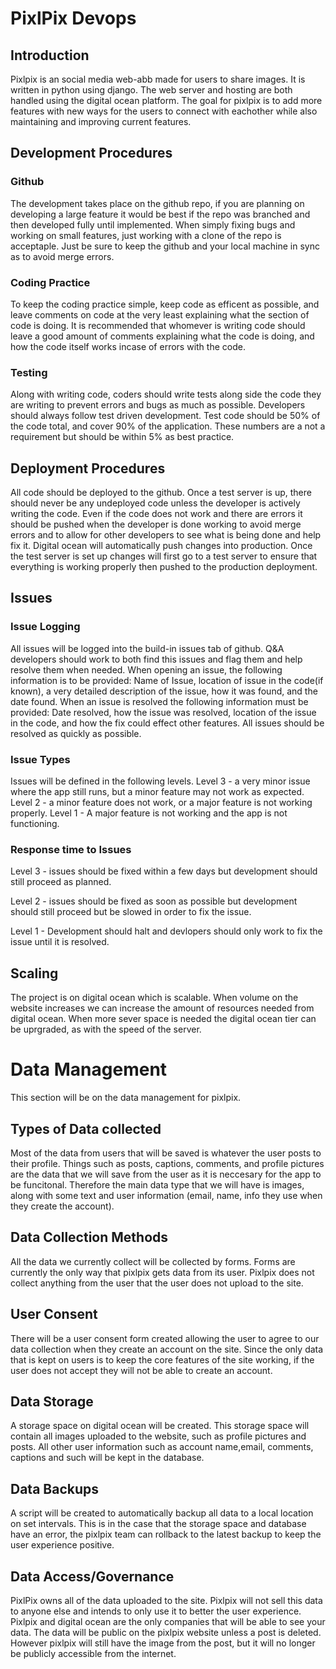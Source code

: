 # PixlPix Devops
## Introduction
Pixlpix is an social media web-abb made for users to share images. It is written in python using django. The web server and hosting are both handled using the digital ocean platform. The goal for pixlpix is to add more features with new ways for the users to connect with eachother while also maintaining and improving current features. 
## Development Procedures
### Github
The development takes place on the github repo, if you are planning on developing a large feature it would be best if the repo was branched and then developed fully until implemented. When simply fixing bugs and working on small features, just working with a clone of the repo is acceptaple. Just be sure to keep the github and your local machine in sync as to avoid merge errors. 
### Coding Practice
To keep the coding practice simple, keep code as efficent as possible, and leave comments on code at the very least explaining what the section of code is doing. It is recommended that whomever is writing code should leave a good amount of comments explaining what the code is doing, and how the code itself works incase of errors with the code. 
### Testing 
Along with writing code, coders should write tests along side the code they are writing to prevent errors and bugs as much as possible. Developers should always follow test driven development. Test code should be 50% of the code total, and cover 90% of the application. These numbers are a not a requirement but should be within 5% as best practice. 
## Deployment Procedures
All code should be deployed to the github. Once a test server is up, there should never be any undeployed code unless the developer is actively writing the code. Even if the code does not work and there are errors it should be pushed when the developer is done working to avoid merge errors and to allow for other developers to see what is being done and help fix it. Digital ocean will automatically push changes into production. Once the test server is set up changes will first go to a test server to ensure that everything is working properly then pushed to the production deployment. 
## Issues
### Issue Logging 
All issues will be logged into the build-in issues tab of github. Q&A developers should work to both find this issues and flag them and help resolve them when needed. When opening an issue, the following information is to be provided: Name of Issue, location of issue in the code(if known), a very detailed description of the issue, how it was found, and the date found. When an issue is resolved the following information must be provided: Date resolved, how the issue was resolved, location of the issue in the code, and how the fix could effect other features. All issues should be resolved as quickly as possible. 
### Issue Types
Issues will be defined in the following levels. Level 3 - a very minor issue where the app still runs, but a minor feature may not work as expected. Level 2 - a minor feature does not work, or a major feature is not working properly. Level 1 - A major feature is not working and the app is not functioning. 
### Response time to Issues
Level 3 - issues should be fixed within a few days but development should still proceed as planned.

Level 2 - issues should be fixed as soon as possible but development should still proceed but be slowed in order to fix the issue. 

Level 1 - Development should halt and devlopers should only work to fix the issue until it is resolved. 
## Scaling
The project is on digital ocean which is scalable. When volume on the website increases we can increase the amount of resources needed from digital ocean. When more sever space is needed the digital ocean tier can be uprgraded, as with the speed of the server.
# Data Management
This section will be on the data management for pixlpix.
## Types of Data collected
Most of the data from users that will be saved is whatever the user posts to their profile. Things such as posts, captions, comments, and profile pictures are the data that we will save from the user as it is neccesary for the app to be funcitonal. Therefore the main data type that we will have is images, along with some text and user information (email, name, info they use when they create the account).
## Data Collection Methods
All the data we currently collect will be collected by forms. Forms are currently the only way that pixlpix gets data from its user. Pixlpix does not collect anything from the user that the user does not upload to the site. 
## User Consent
There will be a user consent form created allowing the user to agree to our data collection when they create an account on the site. Since the only data that is kept on users is to keep the core features of the site working, if the user does not accept they will not be able to create an account. 
## Data Storage
A storage space on digital ocean will be created. This storage space will contain all images uploaded to the website, such as profile pictures and posts. All other user information such as account name,email, comments, captions and such will be kept in the database.  
## Data Backups
A script will be created to automatically backup all data to a local location on set intervals. This is in the case that the storage space and database have an error, the pixlpix team can rollback to the latest backup to keep the user experience positive. 
## Data Access/Governance
PixlPix owns all of the data uploaded to the site. Pixlpix will not sell this data to anyone else and intends to only use it to better the user experience. Pixlpix and digital ocean are the only companies that will be able to see your data. The data will be public on the pixlpix website unless a post is deleted. However pixlpix will still have the image from the post, but it will no longer be publicly accessible from the internet. 
